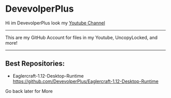# DevevolperPlus

Hi im DevevolperPlus look my [Youtube Channel](https://youtube.com/@devevolperplus)

---

This are my GitHub Account for files in my Youtube, UncopyLocked, and more!

---

## Best Repositories:
- Eaglercraft-1.12-Desktop-Runtime
https://github.com/DevevolperPlus/Eaglercraft-1.12-Desktop-Runtime

Go back later for More

